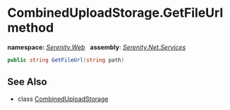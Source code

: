 # CombinedUploadStorage.GetFileUrl method
**namespace:** *[Serenity.Web](../../README.md#serenity.web-namespace)*   **assembly**: *[Serenity.Net.Services](../../README.md)*

```csharp
public string GetFileUrl(string path)
```

## See Also

* class [CombinedUploadStorage](../CombinedUploadStorage.md)